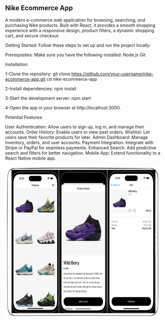 ## Nike Ecommerce App
A modern e-commerce web application for browsing, searching, and purchasing Nike products. Built with React, it provides a smooth shopping experience with a responsive design, product filters, a dynamic shopping cart, and secure checkout.


Getting Started:
Follow these steps to set up and run the project locally:

Prerequisites:
Make sure you have the following installed:
Node.js
Git

Installation:

1-Clone the repository:
git clone https://github.com/your-username/nike-ecommerce-app.git
cd nike-ecommerce-app

2-Install dependencies:
npm install

3-Start the development server:
npm start

4-Open the app in your browser at http://localhost:3000.


Potential Features:

User Authentication: Allow users to sign up, log in, and manage their accounts.
Order History: Enable users to view past orders.
Wishlist: Let users save their favorite products for later.
Admin Dashboard: Manage inventory, orders, and user accounts.
Payment Integration: Integrate with Stripe or PayPal for seamless payments.
Enhanced Search: Add predictive search and filters for better navigation.
Mobile App: Extend functionality to a React Native mobile app.







<img src="./ss.png" height="500" width="700"/>
